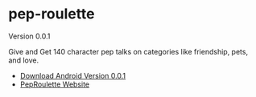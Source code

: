 pep-roulette
============
Version 0.0.1 

Give and Get 140 character pep talks on categories like friendship, pets, and love.

* [Download Android Version 0.0.1](http://peproulette.herokuapp.com/download "Android Download")
* [PepRoulette Website](http://peproulette.herokuapp.com/ "Website")
